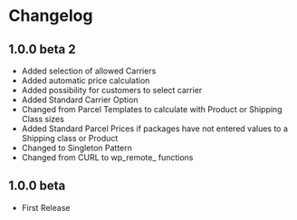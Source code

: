 # Changelog

## 1.0.0 beta 2
- Added selection of allowed Carriers
- Added automatic price calculation
- Added possibility for customers to select carrier
- Added Standard Carrier Option
- Changed from Parcel Templates to calculate with Product or Shipping Class sizes
- Added Standard Parcel Prices if packages have not entered values to a Shipping class or Product
- Changed to Singleton Pattern
- Changed from CURL to wp_remote_ functions

## 1.0.0 beta
- First Release